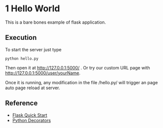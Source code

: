 # 1 Hello World

This is a bare bones example of flask application.

## Execution

To start the server just type
```
python hello.py
```

Then open it at <http://127.0.0.1:5000/> . Or try our custom URL page with <http://127.0.0.1:5000/user/yourName>.

Once it is running, any modification in the file /hello.py/ will trigger an page auto page reload at server.

## Reference

 * [Flask Quick Start](http://flask.pocoo.org/docs/1.0/quickstart/#a-minimal-application)
 * [Python Decorators](https://www.thecodeship.com/patterns/guide-to-python-function-decorators/)
